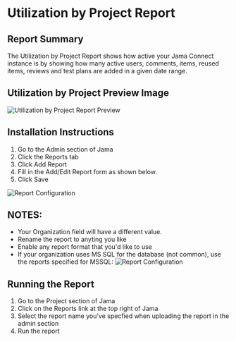 # Utilization by Project Report

## Report Summary
The Utilization by Project Report shows how active your Jama Connect instance is by showing how many active users, comments, items, reused items, reviews and test plans are added in a given date range.

## Utilization by Project Preview Image
![Utilization by Project Report Preview](https://github.com/jamasoftware-ps/Community-Reports/blob/master/Utilization%20Reports/Utilization%20by%20Project%20Report/Utilization%20By%20Project%20Report%208.x/Utilization%20by%20Project%20preview.png)

## Installation Instructions
1. Go to the Admin section of Jama
2. Click the Reports tab
3. Click Add Report
4. Fill in the Add/Edit Report form as shown below.
5. Click Save

![Report Configuration](https://github.com/jamasoftware-ps/Community-Reports/blob/master/Utilization%20Reports/Utilization%20by%20Project%20Report/Utilization%20By%20Project%20Report%208.x/Utilization%20by%20Project%20Setup_MySQL.png)

## NOTES: 
- Your Organization field will have a different value.  
- Rename the report to anyting you like
- Enable any report format that you'd like to use
- If your organization uses MS SQL for the database (not common), use the reports specified for MSSQL: 
![Report Configuration](https://github.com/jamasoftware-ps/Community-Reports/blob/master/Utilization%20Reports/Utilization%20by%20Project%20Report/Utilization%20By%20Project%20Report%208.x/Utilization%20by%20Project%20Setup_MSSQL.png) 

## Running the Report
1. Go to the Project section of Jama
2. Click on the Reports link at the top right of Jama
3. Select the report name you've specfied when uploading the report in the admin section 
4. Run the report
